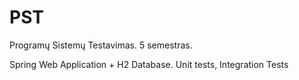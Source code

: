 # PST
Programų Sistemų Testavimas. 5 semestras.

Spring Web Application + H2 Database.
Unit tests, Integration Tests
